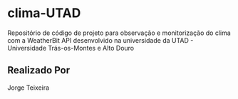 # clima-UTAD

Repositório de código de projeto para observação e monitorização do clima com a WeatherBit API desenvolvido na universidade da UTAD - Universidade Trás-os-Montes e Alto Douro

## Realizado Por
Jorge Teixeira
